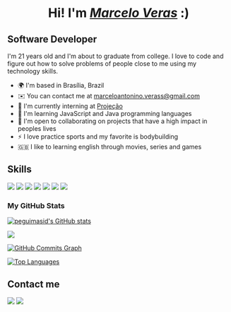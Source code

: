 <h1 align="center">Hi! I'm <a href="https://www.linkedin.com/in/marceloveras"><i>Marcelo Veras</i></a> :)</h1>
<h2>Software Developer</h2>

<p>I'm 21 years old and I'm about to graduate from college. I love to code and figure out how to solve problems of people close to me using my technology skills.</p>      
            
          
  * 🌍 I'm based in Brasília, Brazil</li>
  * ✉️ You can contact me at marceloantonino.verass@gmail.com
  * 🚀 I'm currently interning at [Projeção](https://projecao.br/)
  * 🧠 I'm learning JavaScript and Java programming languages
  * 🤝 I'm open to collaborating on projects that have a high impact in peoples lives
  * ⚡ I love practice sports and my favorite is bodybuilding
  * 🇬🇧 I like to learning english through movies, series and games
  

<h2>Skills</h2>

<img src="https://img.shields.io/badge/JavaScript-323330?style=for-the-badge&logo=javascript&logoColor=F7DF1E"> <img src="https://img.shields.io/badge/java-%23ED8B00.svg?style=for-the-badge&logo=java&logoColor=white">
<img src="https://img.shields.io/badge/angular-%23DD0031.svg?style=for-the-badge&logo=angular&logoColor=white">
<img src="https://img.shields.io/badge/php-%23777BB4.svg?style=for-the-badge&logo=php&logoColor=white">
<img src="https://img.shields.io/badge/Python-FFD43B?style=for-the-badge&logo=python&logoColor=blue">
<img src="https://img.shields.io/badge/HTML5-E34F26?style=for-the-badge&logo=html5&logoColor=white">
<img src="https://img.shields.io/badge/CSS3-1572B6?style=for-the-badge&logo=css3&logoColor=white">

<h3>My GitHub Stats</h3>
<a href="http://www.github.com/marceloverass"><img src="https://github-readme-stats-peguimasid.vercel.app/api?username=marceloverass&show_icons=true&hide=&count_private=true&title_color=3382ed&text_color=ffffff&icon_color=3382ed&bg_color=171717&hide_border=true&show_icons=true" alt="peguimasid's GitHub stats" /></a>

<a href="http://www.github.com/marceloverass"><img src="https://github-readme-streak-stats.herokuapp.com/?user=marceloverass&stroke=ffffff&background=171717&ring=3382ed&fire=3382ed&currStreakNum=ffffff&currStreakLabel=3382ed&sideNums=ffffff&sideLabels=ffffff&dates=ffffff&hide_border=true" /></a>

<a href="http://www.github.com/marceloverass"><img src="https://github-readme-activity-graph.cyclic.app/graph?username=marceloverass&bg_color=171717&color=ffffff&line=3382ed&point=ffffff&area_color=171717&area=true&hide_border=true&custom_title=GitHub%20Commits%20Graph" alt="GitHub Commits Graph" /></a>

<a href="https://github.com/marceloverass" align="left"><img src="https://github-readme-stats-peguimasid.vercel.app/api/top-langs/?username=marceloverass&layout=compact&title_color=3382ed&hide=css,objective-c,html&text_color=ffffff&icon_color=3382ed&bg_color=171717&hide_border=true&locale=en&custom_title=Top%20%Languages" alt="Top Languages" /></a>

<h2>Contact me</h2>

<a href="https://www.linkedin.com/in/marceloveras/"/><img src="https://img.shields.io/badge/linkedin-%230077B5.svg?style=for-the-badge&logo=linkedin&logoColor=white"></a>
<a href="mailto:marceloantonino.verass@gmail.com"/><img src="https://img.shields.io/badge/Gmail-D14836?style=for-the-badge&logo=gmail&logoColor=white"></a>
